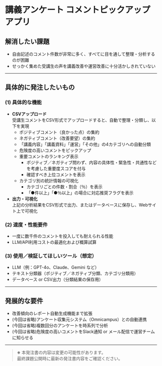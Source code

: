 # 講義アンケート コメントピックアップアプリ

## 解消したい課題
- 自由記述のコメント件数が非常に多く、すべてに目を通して整理・分析するのが困難  
- せっかく集めた受講生の声を講義改善や運営改善に十分活かしきれていない

---

## 具体的に発注したいもの

### (1) 具体的な機能
- **CSVアップロード**  
  受講生コメントをCSV形式でアップロードすると、自動で整理・分類し、以下を実現  
  - ポジティブコメント（良かった点）の集約  
  - ネガティブコメント（改善要望）の集約  
  - 「講義内容」「講義資料」「運営」「その他」の4カテゴリへの自動分類  
  - 危険度の高いコメントをピックアップ  
  - 重要コメントのランキング表示  
    - ポジティブ／ネガティブ問わず、内容の具体性・緊急性・共通性などを考慮した重要度スコアを付与  
    - 確認すべき上位コメントを表示  
  - カテゴリ別の統計情報の可視化  
    - カテゴリごとの件数・割合（％）を表示  
    - 「●件以上」「●％以上」の場合に対応推奨フラグを表示  
- **出力・可視化**  
  上記の分析結果をCSV形式で出力、またはデータベースに保存し、Webサイト上で可視化

### (2) 速度・性能要件
- 一度に数千件のコメントを投入しても耐えられる性能  
- LLM/API利用コストの最適化および概算試算

### (3) 使用／検証してほしいツール（想定）
- LLM（例：GPT-4o、Claude、Gemini など）  
- テキスト分類器（ポジティブ／ネガティブ分類、カテゴリ分類用）  
- データベース or CSV出力（分類結果の保存用）

---

## 発展的な要件
- 改善傾向のレポート自動生成機能まで拡張  
- (今回は省略)アンケート収集元システム（Omnicampus）との自動連携  
- (今回は省略)複数回分のアンケートを時系列で分析  
- (今回は省略)危険度の高いコメントをSlack通知 or メール配信で運営チームに知らせる

---

> **※** 本発注書の内容は変更の可能性があります。  
> 最終課題公開時に最新の発注書内容をご確認ください。  